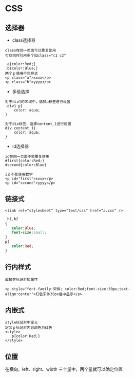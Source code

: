 # CSS

## 选择器

+ class选择器

```
class在同一页面可以重复使用
可以同时引用多个如class="c1 c2"

.a{color:Red;}
.b{color:Blue;}
两个ｐ使用不同样式
<p class="a">xxxx</p>
<p class="b">yyyy</p>
```

+ 多级选择

```
对于div1的区域中，选择p标签进行设置
.div1 p{
    color: aqua;
}

对于div标签，选择content_1进行设置
div.content_1{
    color: aqua;
}
```

+ id选择器

```
id在同一页面不能重复使用
#first{color:Red;}
#second{color:Blue}

iｄ不能使用数字
<p id="first">xxxx</p>
<p id="second">yyyy</p>
```

## 链接式

```
<link rel="stylesheet" type="text/css" href="a.css" />
```

```css
 h1,h2
{
   color:Blue;
   font-size:small;
}
p{
   color:Red;
}
```

## 行内样式

```
直接在标记对加属性

<p style="font-family:宋体; color:Red;font-size:30px;text-align:center">红色宋体30px居中显示</p>
```

## 内嵌式

```
style标记对中定义
定义ｐ标记对内容颜色为红色
<style>
   p{color:Red;}
</style>
```

## 位置
在横向，left、right、width 三个量中，两个量就可以确定位置